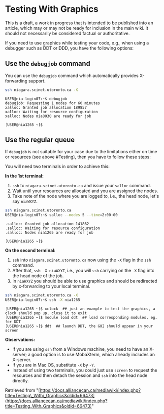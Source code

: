 # Testing With Graphics

This is a draft, a work in progress that is intended to be published into an article, which may or may not be ready for inclusion in the main wiki. It should not necessarily be considered factual or authoritative.

If you need to use graphics while testing your code, e.g., when using a debugger such as DDT or DDD, you have the following options:

## Use the `debugjob` command

You can use the `debugjob` command which automatically provides X-forwarding support.

```bash
ssh niagara.scinet.utoronto.ca -X
```

```
USER@nia-login07:~$ debugjob
debugjob: Requesting 1 nodes for 60 minutes
xalloc: Granted job allocation 189857
xalloc: Waiting for resource configuration
xalloc: Nodes nia0030 are ready for job
```

```
[USER@nia1265 ~]$
```

## Use the regular queue

If `debugjob` is not suitable for your case due to the limitations either on time or resources (see above #Testing), then you have to follow these steps:

You will need two terminals in order to achieve this:

**In the 1st terminal:**

1. `ssh` to `niagara.scinet.utoronto.ca` and issue your `salloc` command.
2. Wait until your resources are allocated and you are assigned the nodes.
3. Take note of the node where you are logged to, i.e., the head node, let's say `niaWXYZ`.

```bash
ssh niagara.scinet.utoronto.ca
USER@nia-login07:~$ salloc --nodes 5 --time=2:00:00
```

```
.salloc: Granted job allocation 141862
.salloc: Waiting for resource configuration
.salloc: Nodes nia1265 are ready for job
```

```
[USER@nia1265 ~]$
```

**On the second terminal:**

1. `ssh` into `niagara.scinet.utoronto.ca` now using the `-X` flag in the `ssh` command.
2. After that, `ssh -X niaWXYZ`, i.e., you will `ssh` carrying on the `-X` flag into the head node of the job.
3. In `niaWXYZ` you should be able to use graphics and should be redirected by x-forwarding to your local terminal.

```bash
ssh niagara.scinet.utoronto.ca -X
USER@nia-login07:~$ ssh -X nia1265
```

```
[USER@nia1265 ~]$ xclock  ## just an example to test the graphics, a clock should pop up, close it to exit
[USER@nia1265 ~]$ module load ddt  ## load corresponding modules, eg. for DDT
[USER@nia1265 ~]$ ddt  ## launch DDT, the GUI should appear in your screen
```

**Observations:**

*   If you are using `ssh` from a Windows machine, you need to have an X-server; a good option is to use MobaXterm, which already includes an X-server.
*   If you are in Mac OS, substitute `-X` by `-Y`.
*   Instead of using two terminals, you could just use `screen` to request the resources and then detach the session and `ssh` into the head node directly.


Retrieved from "[https://docs.alliancecan.ca/mediawiki/index.php?title=Testing\_With\_Graphics&oldid=66473](https://docs.alliancecan.ca/mediawiki/index.php?title=Testing_With_Graphics&oldid=66473)"
